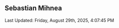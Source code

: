 <h2>Sebastian Mihnea</h2>

<!--RECENT_ACTIVITY:start-->
<!--RECENT_ACTIVITY:end-->
<!--RECENT_ACTIVITY:last_update-->
Last Updated: Friday, August 29th, 2025, 4:07:45 PM
<!--RECENT_ACTIVITY:last_update_end-->

<!---LOL-STATS-START-HERE--->
<!---LOL-STATS-END-HERE--->
